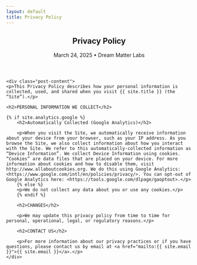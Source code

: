 ```yaml
---
layout: default
title: Privacy Policy
---
```

<article class="post">
    <header class="post-header">
        <h1 class="post-title">Privacy Policy</h1>
        <p class="post-meta">March 24, 2025 • Dream Matter Labs</p>
    </header>

    <div class="post-content">
	<p>This Privacy Policy describes how your personal information is collected, used, and shared when you visit {{ site.title }} (the “Site”).</p>

	<h2>PERSONAL INFORMATION WE COLLECT</h2>

   	{% if site.analytics.google %}
        <h2>Automatically Collected (Google Analytics)</h2>

        <p>When you visit the Site, we automatically receive information about your device from your browser, such as your IP address. As you browse the Site, we also collect information about how you interact with the Site. We refer to this automatically-collected information as “Device Information”. We collect Device Information using cookies. “Cookies” are data files that are placed on your device. For more information about cookies and how to disable them, visit http://www.allaboutcookies.org. We do this using Google Analytics: <https://www.google.com/intl/en/policies/privacy/>. You can opt-out of Google Analytics here: <https://tools.google.com/dlpage/gaoptout>.</p>
        {% else %}
        <p>We do not collect any data about you or use any cookies.</p>
        {% endif %}

        <h2>CHANGES</h2>

        <p>We may update this privacy policy from time to time for personal, operational, legal, or regulatory reasons.</p>

        <h2>CONTACT US</h2>

        <p>For more information about our privacy practices or if you have questions, please contact us by email at <a href="mailto:{{ site.email }}">{{ site.email }}</a>.</p>
    </div>
</article>